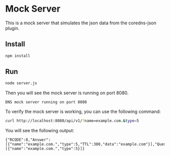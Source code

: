 # Mock Server

This is a mock server that simulates the json data from the coredns-json plugin.

## Install

```sh
npm install
```

## Run

```sh
node server.js
```

Then you will see the mock server is running on port 8080.

```
DNS mock server running on port 8080
```

To verify the mock server is working, you can use the following command:

```sh
curl http://localhost:8080/api/v1/?name=example.com.&type=5
```

You will see the following output:

```
{"RCODE":0,"Answer":[{"name":"example.com.","type":5,"TTL":300,"data":"example.com"}],"Question":[{"name":"example.com.","type":5}]}
```


